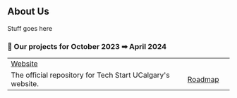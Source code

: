 ## About Us

Stuff goes here

### 🛫 Our projects for October 2023 ➡ April 2024

||||
|--|--|--|
|[Website](https://github.com/techstartucalgary/tsu-website)|
  The official repository for Tech Start UCalgary's website. | [Roadmap](asdad) |
